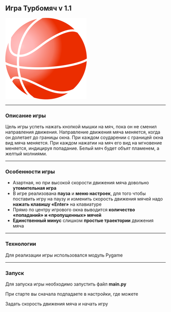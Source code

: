 ## Игра Турбомяч v 1.1

![turboball](images/logo.png)

___
### Описание игры

Цель игры успеть нажать кнопкой мышки на мяч,
пока он не сменил направления движения. Направление движения
мяча меняется, когда он долетает до границы окна.
При каждом соударении с границей окна вид мяча меняется.
При каждом нажатии на мяч его вид на мгновение
меняется, индицируя попадание. Белый мяч будет объят пламенем,
а желтый молниями.

___
### Особенности игры

* Азартная, но при высокой скорости движения мяча довольно **утомительная игра**
* В игре реализована **пауза** и **меню настроек**,
  для того чтобы поставить игру на паузу и изменить скорость
  движения мячей надо **нажать клавишу «Enter»** на клавиатуре
* Прямо по центру игрового окна выводится **количество
«попаданий» и «пропущенных» мячей**
* **Единственный минус** слишком **простые траектории**
движения мяча

___
### Технологии

Для реализации игры использовался модуль Pygame

___
### Запуск

Для запуска игры необходимо запустить файл **main.py**

При старте вы сначала подпадаете в настройки, где можете

Задать скорость движения мяча и начать игру